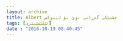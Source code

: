 ```yaml
---
layout: archive
title: Albert خشتێکی گەڕانی نوێ بۆ لینوکس
tags: [ئێلێمێنتری]
date : "2016-10-19 08:40:45"
---
```

